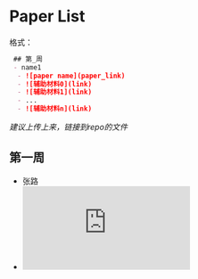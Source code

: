 # Paper List
格式：
```markdown
 ## 第_周
 - name1 
  - ![paper name](paper_link)  
  - ![辅助材料0](link)
  - ![辅助材料1](link)
  - ...
  - ![辅助材料n](link)

```
*建议上传上来，链接到repo的文件*

## 第一周
* 张路
 * ![BERT: Pre-training of Deep Bidirectional Transformers for Language Understanding](https://arxiv.org/pdf/1810.04805.pdf)
